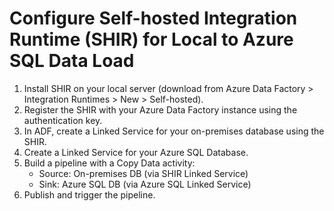 # Configure Self-hosted Integration Runtime (SHIR) for Local to Azure SQL Data Load

1. Install SHIR on your local server (download from Azure Data Factory > Integration Runtimes > New > Self-hosted).
2. Register the SHIR with your Azure Data Factory instance using the authentication key.
3. In ADF, create a Linked Service for your on-premises database using the SHIR.
4. Create a Linked Service for your Azure SQL Database.
5. Build a pipeline with a Copy Data activity:
   - Source: On-premises DB (via SHIR Linked Service)
   - Sink: Azure SQL DB (via Azure SQL Linked Service)
6. Publish and trigger the pipeline. 